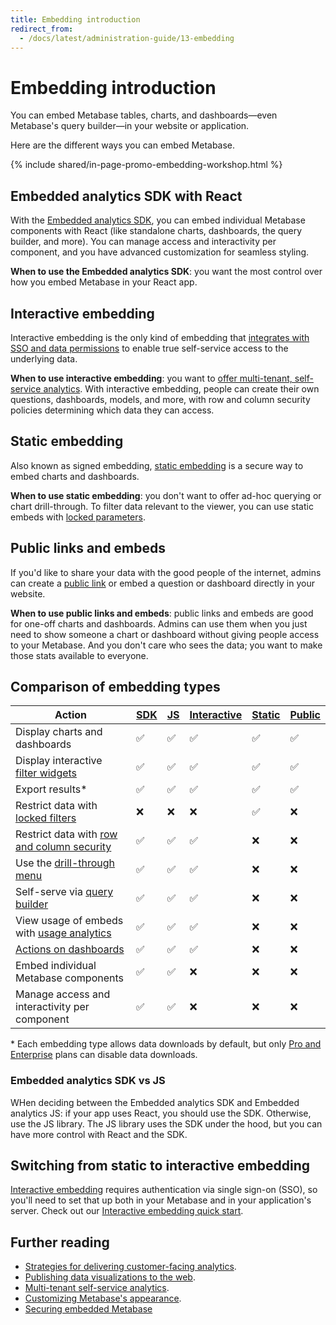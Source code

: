 ```yaml
---
title: Embedding introduction
redirect_from:
  - /docs/latest/administration-guide/13-embedding
---
```


# Embedding introduction

You can embed Metabase tables, charts, and dashboards—even Metabase's query builder—in your website or application.

Here are the different ways you can embed Metabase.

{% include shared/in-page-promo-embedding-workshop.html %}

## Embedded analytics SDK with React

With the [Embedded analytics SDK](./sdk/introduction.md), you can embed individual Metabase components with React (like standalone charts, dashboards, the query builder, and more). You can manage access and interactivity per component, and you have advanced customization for seamless styling.

**When to use the Embedded analytics SDK**: you want the most control over how you embed Metabase in your React app.

## Interactive embedding

Interactive embedding is the only kind of embedding that [integrates with SSO and data permissions](./interactive-embedding.md) to enable true self-service access to the underlying data.

**When to use interactive embedding**: you want to [offer multi-tenant, self-service analytics](https://www.metabase.com/blog/why-full-app-embedding). With interactive embedding, people can create their own questions, dashboards, models, and more, with row and column security policies determining which data they can access.

## Static embedding

Also known as signed embedding, [static embedding](./static-embedding.md) is a secure way to embed charts and dashboards.

**When to use static embedding**: you don't want to offer ad-hoc querying or chart drill-through. To filter data relevant to the viewer, you can use static embeds with [locked parameters](./static-embedding-parameters.md#locked-parameters-limit-the-values-available-to-other-editable-parameters).

## Public links and embeds

If you'd like to share your data with the good people of the internet, admins can create a [public link](./public-links.md) or embed a question or dashboard directly in your website.

**When to use public links and embeds**: public links and embeds are good for one-off charts and dashboards. Admins can use them when you just need to show someone a chart or dashboard without giving people access to your Metabase. And you don't care who sees the data; you want to make those stats available to everyone.

## Comparison of embedding types

| Action                                                                                                                          | [SDK](./sdk/introduction.md) | [JS](./embedded-analytics-js.md) | [Interactive](./interactive-embedding.md) | [Static](./static-embedding.md) | [Public](../embedding/public-links.md) |
| ------------------------------------------------------------------------------------------------------------------------------- | ---------------------------- | -------------------------------- | ----------------------------------------- | ------------------------------- | -------------------------------------- |
| Display charts and dashboards                                                                                                   | ✅                           | ✅                               | ✅                                        | ✅                              | ✅                                     |
| Display interactive [filter widgets](https://www.metabase.com/glossary/filter-widget)                                           | ✅                           | ✅                               | ✅                                        | ✅                              | ✅                                     |
| Export results\*                                                                                                                | ✅                           | ✅                               | ✅                                        | ✅                              | ✅                                     |
| Restrict data with [locked filters](./static-embedding-parameters.md#restricting-data-in-a-static-embed-with-locked-parameters) | ❌                           | ❌                               | ❌                                        | ✅                              | ❌                                     |
| Restrict data with [row and column security](../permissions/row-and-column-security.md)                                         | ✅                           | ✅                               | ✅                                        | ❌                              | ❌                                     |
| Use the [drill-through menu](https://www.metabase.com/learn/metabase-basics/querying-and-dashboards/questions/drill-through)    | ✅                           | ✅                               | ✅                                        | ❌                              | ❌                                     |
| Self-serve via [query builder](https://www.metabase.com/glossary/query-builder)                                                 | ✅                           | ✅                               | ✅                                        | ❌                              | ❌                                     |
| View usage of embeds with [usage analytics](../usage-and-performance-tools/usage-analytics.md)                                  | ✅                           | ✅                               | ✅                                        | ❌                              | ❌                                     |
| [Actions on dashboards](../dashboards/actions.md)                                                                               | ✅                           | ✅                               | ✅                                        | ❌                              | ❌                                     |
| Embed individual Metabase components                                                                                            | ✅                           | ✅                               | ❌                                        | ❌                              | ❌                                     |
| Manage access and interactivity per component                                                                                   | ✅                           | ✅                               | ❌                                        | ❌                              | ❌                                     |

\* Each embedding type allows data downloads by default, but only [Pro and Enterprise](https://www.metabase.com/pricing/) plans can disable data downloads.

### Embedded analytics SDK vs JS

WHen deciding between the Embedded analytics SDK and Embedded analytics JS: if your app uses React, you should use the SDK. Otherwise, use the JS library. The JS library uses the SDK under the hood, but you can have more control with React and the SDK.

## Switching from static to interactive embedding

[Interactive embedding](./interactive-embedding.md) requires authentication via single sign-on (SSO), so you'll need to set that up both in your Metabase and in your application's server. Check out our [Interactive embedding quick start](../embedding/interactive-embedding-quick-start-guide.md).

## Further reading

- [Strategies for delivering customer-facing analytics](https://www.metabase.com/learn/metabase-basics/embedding/overview).
- [Publishing data visualizations to the web](https://www.metabase.com/learn/metabase-basics/embedding/charts-and-dashboards).
- [Multi-tenant self-service analytics](https://www.metabase.com/learn/metabase-basics/embedding/multi-tenant-self-service-analytics).
- [Customizing Metabase's appearance](../configuring-metabase/appearance.md).
- [Securing embedded Metabase](./securing-embeds.md)
